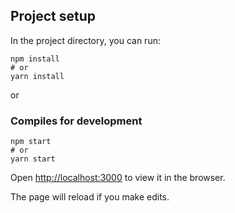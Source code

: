 ## Project setup

In the project directory, you can run:

```
npm install
# or
yarn install
```

or

### Compiles for development

```
npm start
# or
yarn start
```

Open [http://localhost:3000](http://localhost:3000) to view it in the browser.

The page will reload if you make edits.
